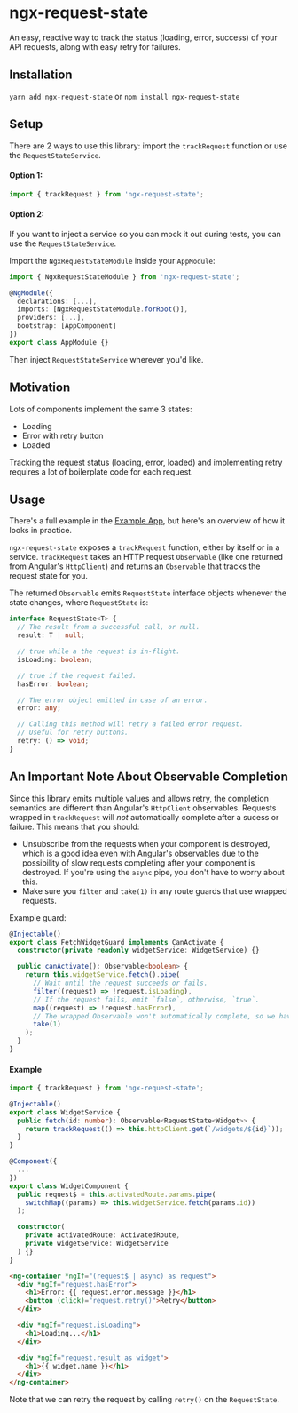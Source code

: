 # ngx-request-state

An easy, reactive way to track the status (loading, error, success) of your API requests, along with easy retry for failures.

## Installation

`yarn add ngx-request-state` or `npm install ngx-request-state`

## Setup

There are 2 ways to use this library: import the `trackRequest` function or use the `RequestStateService`.

#### Option 1:

```typescript
import { trackRequest } from 'ngx-request-state';
```

#### Option 2:

If you want to inject a service so you can mock it out during tests, you can use the `RequestStateService`.

Import the `NgxRequestStateModule` inside your `AppModule`:

```typescript
import { NgxRequestStateModule } from 'ngx-request-state';

@NgModule({
  declarations: [...],
  imports: [NgxRequestStateModule.forRoot()],
  providers: [...],
  bootstrap: [AppComponent]
})
export class AppModule {}

```

Then inject `RequestStateService` wherever you'd like.

## Motivation

Lots of components implement the same 3 states:

* Loading
* Error with retry button
* Loaded

Tracking the request status (loading, error, loaded) and implementing retry requires a lot of boilerplate code for each request.

## Usage

There's a full example in the [Example App](https://github.com/brianmcd/ngx-request-state/tree/master/projects/example-app/src/app), but here's an overview of how it looks in practice.

`ngx-request-state` exposes a `trackRequest` function, either by itself or in a service. `trackRequest` takes an HTTP request `Observable` (like one returned from Angular's `HttpClient`) and returns an `Observable` that tracks the request state for you.

The returned `Observable` emits `RequestState` interface objects whenever the state changes, where `RequestState` is:

```typescript
interface RequestState<T> {
  // The result from a successful call, or null.
  result: T | null;

  // true while a the request is in-flight.
  isLoading: boolean;

  // true if the request failed.
  hasError: boolean;

  // The error object emitted in case of an error.
  error: any;

  // Calling this method will retry a failed error request.
  // Useful for retry buttons.
  retry: () => void;
}
```

## An Important Note About Observable Completion

Since this library emits multiple values and allows retry, the completion semantics are different than Angular's `HttpClient` observables.  Requests wrapped in `trackRequest` will *not* automatically complete after a sucess or failure.
This means that you should:
* Unsubscribe from the requests when your component is destroyed, which is a good idea even with Angular's observables due to the possibility of slow requests completing after your component is destroyed.  If you're using the `async` pipe, you don't have to worry about this.
* Make sure you `filter` and `take(1)` in any route guards that use wrapped requests.

Example guard:

```typescript
@Injectable()
export class FetchWidgetGuard implements CanActivate {
  constructor(private readonly widgetService: WidgetService) {}

  public canActivate(): Observable<boolean> {
    return this.widgetService.fetch().pipe(
      // Wait until the request succeeds or fails.
      filter((request) => !request.isLoading),
      // If the request fails, emit `false`, otherwise, `true`.
      map((request) => !request.hasError),
      // The wrapped Observable won't automatically complete, so we have to do it.
      take(1)
    );
  }
}
```


#### Example

```typescript
import { trackRequest } from 'ngx-request-state';

@Injectable()
export class WidgetService {
  public fetch(id: number): Observable<RequestState<Widget>> {
    return trackRequest(() => this.httpClient.get(`/widgets/${id}`));
  }
}
```

```typescript
@Component({
  ...
})
export class WidgetComponent {
  public request$ = this.activatedRoute.params.pipe(
    switchMap((params) => this.widgetService.fetch(params.id))
  );

  constructor(
    private activatedRoute: ActivatedRoute,
    private widgetService: WidgetService
  ) {}
}
```

```html
<ng-container *ngIf="(request$ | async) as request">
  <div *ngIf="request.hasError">
    <h1>Error: {{ request.error.message }}</h1>
    <button (click)="request.retry()">Retry</button>
  </div>

  <div *ngIf="request.isLoading">
    <h1>Loading...</h1>
  </div>

  <div *ngIf="request.result as widget">
    <h1>{{ widget.name }}</h1>
  </div>
</ng-container>
```

Note that we can retry the request by calling `retry()` on the `RequestState`.
